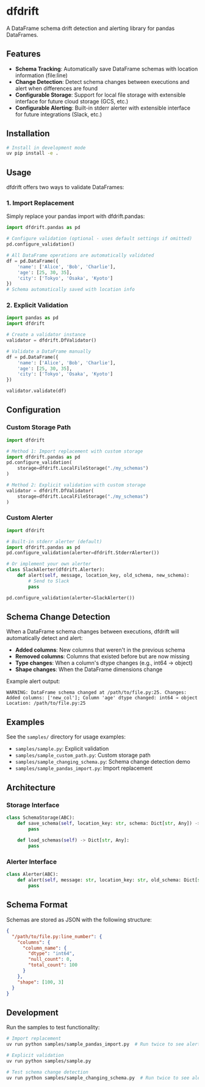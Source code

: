 # dfdrift

A DataFrame schema drift detection and alerting library for pandas DataFrames.

## Features

- **Schema Tracking**: Automatically save DataFrame schemas with location information (file:line)
- **Change Detection**: Detect schema changes between executions and alert when differences are found
- **Configurable Storage**: Support for local file storage with extensible interface for future cloud storage (GCS, etc.)
- **Configurable Alerting**: Built-in stderr alerter with extensible interface for future integrations (Slack, etc.)

## Installation

```bash
# Install in development mode
uv pip install -e .
```

## Usage

dfdrift offers two ways to validate DataFrames:

### 1. Import Replacement

Simply replace your pandas import with dfdrift.pandas:

```python
import dfdrift.pandas as pd

# Configure validation (optional - uses default settings if omitted)
pd.configure_validation()

# All DataFrame operations are automatically validated
df = pd.DataFrame({
    'name': ['Alice', 'Bob', 'Charlie'],
    'age': [25, 30, 35],
    'city': ['Tokyo', 'Osaka', 'Kyoto']
})
# Schema automatically saved with location info
```

### 2. Explicit Validation

```python
import pandas as pd
import dfdrift

# Create a validator instance
validator = dfdrift.DfValidator()

# Validate a DataFrame manually
df = pd.DataFrame({
    'name': ['Alice', 'Bob', 'Charlie'],
    'age': [25, 30, 35],
    'city': ['Tokyo', 'Osaka', 'Kyoto']
})

validator.validate(df)
```

## Configuration

### Custom Storage Path

```python
import dfdrift

# Method 1: Import replacement with custom storage
import dfdrift.pandas as pd
pd.configure_validation(
    storage=dfdrift.LocalFileStorage("./my_schemas")
)

# Method 2: Explicit validation with custom storage
validator = dfdrift.DfValidator(
    storage=dfdrift.LocalFileStorage("./my_schemas")
)
```

### Custom Alerter

```python
import dfdrift

# Built-in stderr alerter (default)
import dfdrift.pandas as pd
pd.configure_validation(alerter=dfdrift.StderrAlerter())

# Or implement your own alerter
class SlackAlerter(dfdrift.Alerter):
    def alert(self, message, location_key, old_schema, new_schema):
        # Send to Slack
        pass

pd.configure_validation(alerter=SlackAlerter())
```

## Schema Change Detection

When a DataFrame schema changes between executions, dfdrift will automatically detect and alert:

- **Added columns**: New columns that weren't in the previous schema
- **Removed columns**: Columns that existed before but are now missing
- **Type changes**: When a column's dtype changes (e.g., int64 → object)
- **Shape changes**: When the DataFrame dimensions change

Example alert output:
```
WARNING: DataFrame schema changed at /path/to/file.py:25. Changes: Added columns: ['new_col']; Column 'age' dtype changed: int64 → object
Location: /path/to/file.py:25
```

## Examples

See the `samples/` directory for usage examples:

- `samples/sample.py`: Explicit validation
- `samples/sample_custom_path.py`: Custom storage path
- `samples/sample_changing_schema.py`: Schema change detection demo
- `samples/sample_pandas_import.py`: Import replacement

## Architecture

### Storage Interface

```python
class SchemaStorage(ABC):
    def save_schema(self, location_key: str, schema: Dict[str, Any]) -> None:
        pass
    
    def load_schemas(self) -> Dict[str, Any]:
        pass
```

### Alerter Interface

```python
class Alerter(ABC):
    def alert(self, message: str, location_key: str, old_schema: Dict[str, Any], new_schema: Dict[str, Any]) -> None:
        pass
```

## Schema Format

Schemas are stored as JSON with the following structure:

```json
{
  "/path/to/file.py:line_number": {
    "columns": {
      "column_name": {
        "dtype": "int64",
        "null_count": 0,
        "total_count": 100
      }
    },
    "shape": [100, 3]
  }
}
```

## Development

Run the samples to test functionality:

```bash
# Import replacement
uv run python samples/sample_pandas_import.py  # Run twice to see alerts

# Explicit validation
uv run python samples/sample.py

# Test schema change detection
uv run python samples/sample_changing_schema.py  # Run twice to see alerts
```